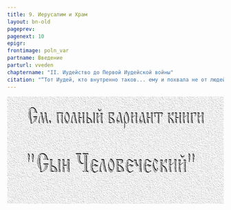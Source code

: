 ```yaml
---
title: 9. Иерусалим и Храм
layout: bn-old
pageprev: 
pagenext: 10
epigr: 
frontimage: poln_var
partname: Введение
parturl: vveden
chaptername: "II. Иудейство до Первой Иудейской войны"
citation: "“Тот Иудей, кто внутренно таков... ему и похвала не от людей, но от Бога”<br> (Рим.2:29)."
---
```


<a href="archiv_p.htm"><img src="img/poln_var.jpg" width="750" height="250" alt="См. полный вариант книги &#39;Сын Человеческий&#39;" /></a>
<p>       </p>



